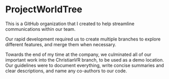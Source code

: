 # ProjectWorldTree

This is a GitHub organization that I created to help streamline communications within our team. 

Our rapid development required us to create multiple branches to explore different features, and merge them when necessary. 

Towards the end of my time at the company, we culminated all of our important work into the ChristianVR branch, to be used as a demo location.
Our guidelines were to document everything, write concise summaries and clear descriptions, and name any co-authors to our code. 


